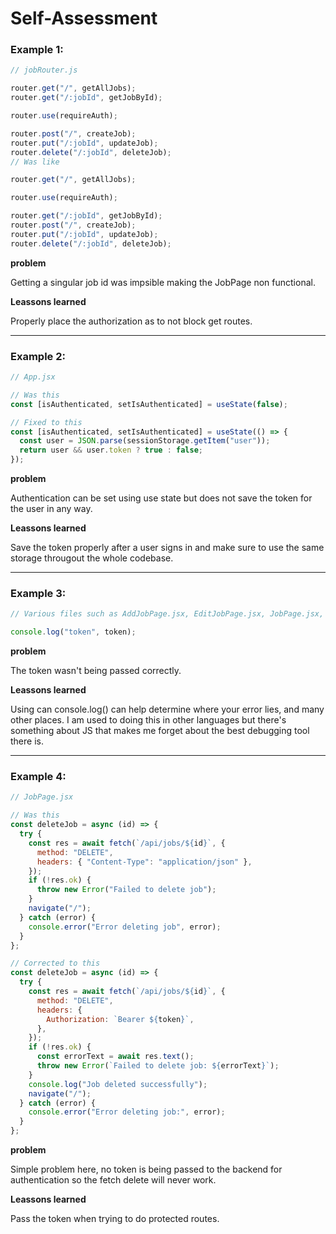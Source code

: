 # Self-Assessment

### Example 1:

```js
// jobRouter.js

router.get("/", getAllJobs);
router.get("/:jobId", getJobById);

router.use(requireAuth);

router.post("/", createJob);
router.put("/:jobId", updateJob);
router.delete("/:jobId", deleteJob);
// Was like

router.get("/", getAllJobs);

router.use(requireAuth);

router.get("/:jobId", getJobById);
router.post("/", createJob);
router.put("/:jobId", updateJob);
router.delete("/:jobId", deleteJob);
```

**problem**

Getting a singular job id was impsible making the JobPage non functional.

**Leassons learned**

Properly place the authorization as to not block get routes.

---

### Example 2:

```js
// App.jsx

// Was this
const [isAuthenticated, setIsAuthenticated] = useState(false);

// Fixed to this
const [isAuthenticated, setIsAuthenticated] = useState(() => {
  const user = JSON.parse(sessionStorage.getItem("user"));
  return user && user.token ? true : false;
});
```

**problem**

Authentication can be set using use state but does not save the token for the user in any way.

**Leassons learned**

Save the token properly after a user signs in and make sure to use the same storage througout the whole codebase.

---

### Example 3:

```js
// Various files such as AddJobPage.jsx, EditJobPage.jsx, JobPage.jsx, and HomePage.jsx

console.log("token", token);
```

**problem**

The token wasn't being passed correctly.

**Leassons learned**

Using can console.log() can help determine where your error lies, and many other places. I am used to doing this in other languages but there's something about JS that makes me forget about the best debugging tool there is.

---

### Example 4:

```js
// JobPage.jsx

// Was this
const deleteJob = async (id) => {
  try {
    const res = await fetch(`/api/jobs/${id}`, {
      method: "DELETE",
      headers: { "Content-Type": "application/json" },
    });
    if (!res.ok) {
      throw new Error("Failed to delete job");
    }
    navigate("/");
  } catch (error) {
    console.error("Error deleting job", error);
  }
};

// Corrected to this
const deleteJob = async (id) => {
  try {
    const res = await fetch(`/api/jobs/${id}`, {
      method: "DELETE",
      headers: {
        Authorization: `Bearer ${token}`,
      },
    });
    if (!res.ok) {
      const errorText = await res.text();
      throw new Error(`Failed to delete job: ${errorText}`);
    }
    console.log("Job deleted successfully");
    navigate("/");
  } catch (error) {
    console.error("Error deleting job:", error);
  }
};
```

**problem**

Simple problem here, no token is being passed to the backend for authentication so the fetch delete will never work.

**Leassons learned**

Pass the token when trying to do protected routes.
